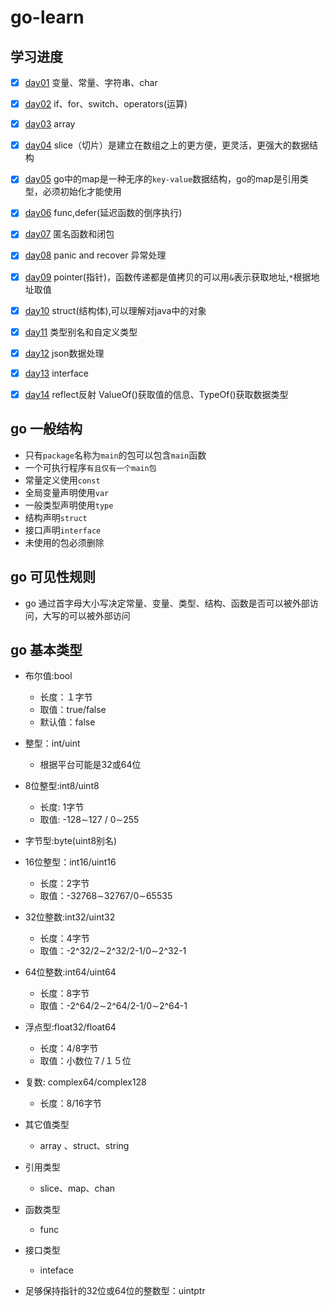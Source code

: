 # go-learn

## 学习进度

* [x] [day01](./day01/readme.md) 变量、常量、字符串、char

* [x] [day02](./day02/readme.md) if、for、switch、operators(运算)

* [x] [day03](./day03/readme.md) array

* [x] [day04](./day04/readme.md) slice（切片）是建立在数组之上的更方便，更灵活，更强大的数据结构

* [x] [day05](./day05/readme.md) go中的map是一种无序的`key-value`数据结构，go的map是引用类型，必须初始化才能使用

* [x] [day06](./day06/readme.md) func,defer(延迟函数的倒序执行)

* [x] [day07](./day07/readme.md) 匿名函数和闭包

* [x] [day08](./day08/readme.md) panic and recover 异常处理

* [x] [day09](./day09/readme.md) pointer(指针)，函数传递都是值拷贝的可以用`&`表示获取地址,`*`根据地址取值

* [x] [day10](./day10/readme.md) struct(结构体),可以理解对java中的对象

* [x] [day11](./day11/readme.md) 类型别名和自定义类型

* [x] [day12](./day12/readme.md) json数据处理

* [x] [day13](./day13/readme.md) interface

* [x] [day14](./day13/readme.md) reflect反射 ValueOf()获取值的信息、TypeOf()获取数据类型

## go 一般结构

 * 只有`package`名称为`main`的包可以包含`main`函数
 * 一个可执行程序`有且仅有一个main包`
 * 常量定义使用`const`
 * 全局变量声明使用`var`
 * 一般类型声明使用`type` 
 * 结构声明`struct`
 * 接口声明`interface`
 * 未使用的包必须删除

## go 可见性规则

 * go 通过首字母大小写决定常量、变量、类型、结构、函数是否可以被外部访问，大写的可以被外部访问

## go 基本类型

* 布尔值:bool

  - 长度：１字节
  - 取值：true/false
  - 默认值：false
  
* 整型：int/uint

  - 根据平台可能是32或64位
  
* 8位整型:int8/uint8

  - 长度: 1字节
  - 取值: -128&sim;127 / 0&sim;255
  
* 字节型:byte(uint8别名)

* 16位整型：int16/uint16

  - 长度：2字节
  - 取值：-32768&sim;32767/0&sim;65535

* 32位整数:int32/uint32
  - 长度：4字节
  - 取值：-2^32/2&sim;2^32/2-1/0&sim;2^32-1
  
* 64位整数:int64/uint64 
  - 长度：8字节
  - 取值：-2^64/2&sim;2^64/2-1/0&sim;2^64-1

* 浮点型:float32/float64
  - 长度：4/8字节
  - 取值：小数位７/１５位

* 复数: complex64/complex128
  - 长度：8/16字节

* 其它值类型

  - array 、struct、string
  
* 引用类型

  - slice、map、chan

* 函数类型

  - func

* 接口类型

  - inteface

* 足够保持指针的32位或64位的整数型：uintptr